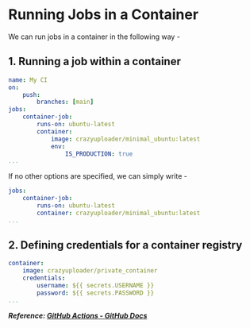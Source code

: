 # Running Jobs in a Container

We can run jobs in a container in the following way -

## 1. Running a job within a container

```yaml
name: My CI
on:
    push:
        branches: [main]
jobs:
    container-job:
        runs-on: ubuntu-latest
        container:
            image: crazyuploader/minimal_ubuntu:latest
            env:
                IS_PRODUCTION: true
...
```

If no other options are specified, we can simply write -

```yaml
jobs:
    container-job:
        runs-on: ubuntu-latest
        container: crazyuploader/minimal_ubuntu:latest
...
```

## 2. Defining credentials for a container registry

```yaml
container:
    image: crazyuploader/private_container
    credentials:
        username: ${{ secrets.USERNAME }}
        password: ${{ secrets.PASSWORD }}
...
```

***Reference: [GitHub Actions - GitHub Docs](https://docs.github.com/en/actions/writing-workflows/choosing-where-your-workflow-runs/running-jobs-in-a-container)***
